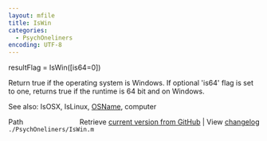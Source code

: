 ```yaml
---
layout: mfile
title: IsWin
categories:
  - PsychOneliners
encoding: UTF-8
---
```


resultFlag = IsWin([is64=0])

Return true if the operating system is Windows.
If optional 'is64' flag is set to one, returns
true if the runtime is 64 bit and on Windows.

See also: IsOSX, IsLinux, [OSName](/docs/OSName), computer


<div class="code_header" style="text-align:right;">
  <span style="float:left;">Path&nbsp;&nbsp;</span> <span class="counter">Retrieve <a href=
  "https://raw.github.com/Psychtoolbox-3/Psychtoolbox-3/beta/./PsychOneliners/IsWin.m">current version from GitHub</a> | View <a href=
  "https://github.com/Psychtoolbox-3/Psychtoolbox-3/commits/beta/./PsychOneliners/IsWin.m">changelog</a></span>
</div>
<div class="code">
  <code>./PsychOneliners/IsWin.m</code>
</div>
